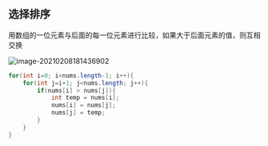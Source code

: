 ## 选择排序

用数组的一位元素与后面的每一位元素进行比较，如果大于后面元素的值，则互相交换

![image-20210208181436902](C:\Users\dingc\AppData\Roaming\Typora\typora-user-images\image-20210208181436902.png)



~~~java
for(int i=0; i<nums.length-1; i++){
    for(int j=i+1; j<nums.length; j++){
        if(nums[i] > nums[j]){
            int temp = nums[i];
            nums[i] = nums[j];
            nums[j] = temp;
        }
    }
}
~~~





